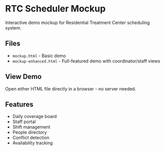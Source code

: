 # RTC Scheduler Mockup

Interactive demo mockup for Residential Treatment Center scheduling system.

## Files
- `mockup.html` - Basic demo
- `mockup-enhanced.html` - Full-featured demo with coordinator/staff views

## View Demo
Open either HTML file directly in a browser - no server needed.

## Features
- Daily coverage board
- Staff portal
- Shift management
- People directory
- Conflict detection
- Availability tracking
